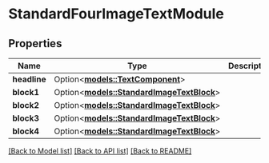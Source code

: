 # StandardFourImageTextModule

## Properties

Name | Type | Description | Notes
------------ | ------------- | ------------- | -------------
**headline** | Option<[**models::TextComponent**](TextComponent.md)> |  | [optional]
**block1** | Option<[**models::StandardImageTextBlock**](StandardImageTextBlock.md)> |  | [optional]
**block2** | Option<[**models::StandardImageTextBlock**](StandardImageTextBlock.md)> |  | [optional]
**block3** | Option<[**models::StandardImageTextBlock**](StandardImageTextBlock.md)> |  | [optional]
**block4** | Option<[**models::StandardImageTextBlock**](StandardImageTextBlock.md)> |  | [optional]

[[Back to Model list]](../README.md#documentation-for-models) [[Back to API list]](../README.md#documentation-for-api-endpoints) [[Back to README]](../README.md)


